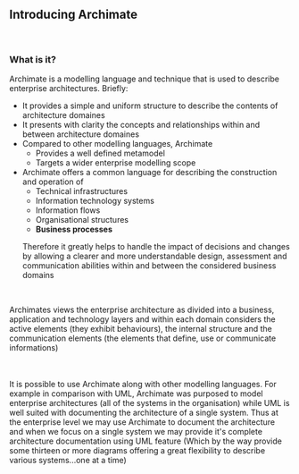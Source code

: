 <h2>Introducing Archimate</h2>
<br/>
<h3>What is it?</h3>
<p>
Archimate is a modelling language and technique that is used to describe enterprise architectures. Briefly:
<ul>
	<li>It provides a simple and uniform structure to describe the contents of architecture domaines</li>
	<li>It presents with clarity the concepts and relationships within and between architecture domaines</li>
	<li>Compared to other modelling languages, Archimate
		<ul>
			<li>Provides a well defined metamodel</li>
			<li>Targets a wider enterprise modelling scope</li>
		</ul>
	</li>
	<li>Archimate offers a common language for describing the construction and operation of
		<ul>
			<li>Technical infrastructures</li>
			<li>Information technology systems</li>
			<li>Information flows</li>
			<li>Organisational structures</li>
			<li><B>Business processes</B></li>
		</ul>
		<p>
		Therefore it greatly helps to handle the impact of decisions and changes by allowing a clearer and more understandable design, assessment and communication abilities within and between the considered business domains
		</p>
	</li>
</ul>
<br/>

<p>
	Archimates views the enterprise architecture as divided into a business, application and technology layers and within each domain considers the active elements (they exhibit behaviours), the internal structure and the communication elements (the elements that define, use or communicate informations)
	
</p>
<br/>
<br/>
It is possible to use Archimate along with other modelling languages. For example in comparison with UML, Archimate was purposed to model enterprise architectures (all of the systems in the organisation) while UML is well suited with documenting the architecture of a single system. Thus at the enterprise level we may use Archimate to document the architecture and when we focus on a single system we may provide it's complete architecture documentation using UML feature (Which by the way provide some thirteen or more diagrams offering a great flexibility to describe various systems...one at a time)
</p>
